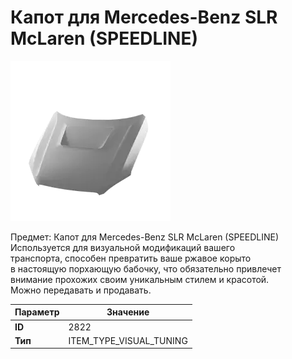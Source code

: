 # Капот для Mercedes-Benz SLR McLaren (SPEEDLINE)

![Item Image](../img/2822.webp?raw=true)

Предмет: Капот для Mercedes-Benz SLR McLaren (SPEEDLINE)<br>Используется для визуальной модификаций вашего<br>транспорта, способен превратить ваше ржавое корыто<br>в настоящую порхающую бабочку, что обязательно привлечет<br>внимание прохожих своим уникальным стилем и красотой.<br>Можно передавать и продавать.


| Параметр | Значение |
|----------|----------|
| **ID** | 2822 |
| **Тип** | ITEM_TYPE_VISUAL_TUNING |

